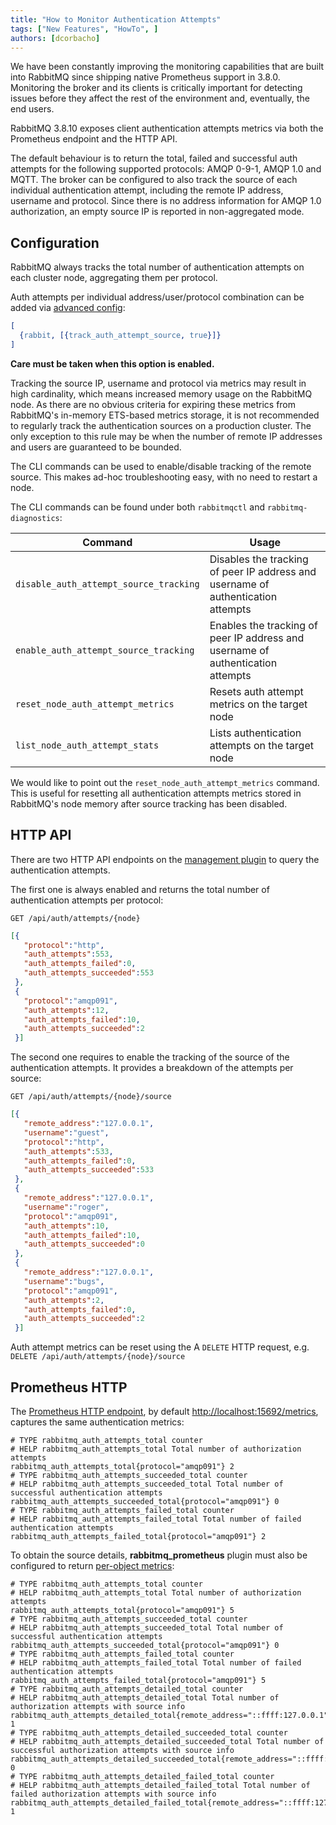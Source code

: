 ```yaml
---
title: "How to Monitor Authentication Attempts"
tags: ["New Features", "HowTo", ]
authors: [dcorbacho]
---
```


We have been constantly improving the monitoring capabilities that are built into RabbitMQ since shipping native Prometheus support in 3.8.0. Monitoring the broker and its clients is critically important for detecting issues before they affect the rest of the environment and, eventually, the end users.

RabbitMQ 3.8.10 exposes client authentication attempts metrics via both the Prometheus endpoint and the HTTP API.

<!-- truncate -->

The default behaviour is to return the total, failed and successful auth attempts for the following supported protocols: AMQP 0-9-1, AMQP 1.0 and MQTT. The broker can be configured to also track the source of each individual authentication attempt, including the remote IP address, username and protocol. Since there is no address information for AMQP 1.0 authorization, an empty source IP is reported in non-aggregated mode.



## Configuration

RabbitMQ always tracks the total number of authentication attempts on each cluster node, aggregating them per protocol.

Auth attempts per individual address/user/protocol combination can be added via [advanced config](https://www.rabbitmq.com/configure.html#advanced-config-file):

```erlang
[
  {rabbit, [{track_auth_attempt_source, true}]}
]
```

**Care must be taken when this option is enabled.**

Tracking the source IP, username and protocol via metrics may result in high cardinality, which means increased memory usage on the RabbitMQ node. As there are no obvious criteria for expiring these metrics from RabbitMQ's in-memory ETS-based metrics storage, it is not recommended to regularly track the authentication sources on a production cluster. The only exception to this rule may be when the number of remote IP addresses and users are guaranteed to be bounded.

The CLI commands can be used to enable/disable tracking of the remote source. This makes ad-hoc troubleshooting easy, with no need to restart a node.

The CLI commands can be found under both `rabbitmqctl` and `rabbitmq-diagnostics`:

| Command | Usage |
| ------- | ----- |
| `disable_auth_attempt_source_tracking` | Disables the tracking of peer IP address and username of authentication attempts |
| `enable_auth_attempt_source_tracking` | Enables the tracking of peer IP address and username of authentication attempts |
| `reset_node_auth_attempt_metrics` | Resets auth attempt metrics on the target node |
| `list_node_auth_attempt_stats` | Lists authentication attempts on the target node |

We would like to point out the `reset_node_auth_attempt_metrics` command. This is useful for resetting all authentication attempts metrics stored in RabbitMQ's node memory after source tracking has been disabled.



## HTTP API

There are two HTTP API endpoints on the [management plugin](https://www.rabbitmq.com/management.html#http-api) to query the authentication attempts.

The first one is always enabled and returns the total number of authentication attempts per protocol:

```plaintext
GET /api/auth/attempts/{node}
```

```json
[{
   "protocol":"http",
   "auth_attempts":553,
   "auth_attempts_failed":0,
   "auth_attempts_succeeded":553
 },
 {
   "protocol":"amqp091",
   "auth_attempts":12,
   "auth_attempts_failed":10,
   "auth_attempts_succeeded":2
 }]
```
The second one requires to enable the tracking of the source of the authentication attempts. It provides a breakdown of the attempts per source:

```plaintext
GET /api/auth/attempts/{node}/source
```

```json
[{
   "remote_address":"127.0.0.1",
   "username":"guest",
   "protocol":"http",
   "auth_attempts":533,
   "auth_attempts_failed":0,
   "auth_attempts_succeeded":533
 },
 {
   "remote_address":"127.0.0.1",
   "username":"roger",
   "protocol":"amqp091",
   "auth_attempts":10,
   "auth_attempts_failed":10,
   "auth_attempts_succeeded":0
 },
 {
   "remote_address":"127.0.0.1",
   "username":"bugs",
   "protocol":"amqp091",
   "auth_attempts":2,
   "auth_attempts_failed":0,
   "auth_attempts_succeeded":2
 }]
```

Auth attempt metrics can be reset using the A `DELETE` HTTP request, e.g. `DELETE /api/auth/attempts/{node}/source`



## Prometheus HTTP

The [Prometheus HTTP endpoint](https://www.rabbitmq.com/prometheus.html), by default [http://localhost:15692/metrics](http://localhost:15692/metrics), captures the same authentication metrics:

```plaintext
# TYPE rabbitmq_auth_attempts_total counter
# HELP rabbitmq_auth_attempts_total Total number of authorization attempts
rabbitmq_auth_attempts_total{protocol="amqp091"} 2
# TYPE rabbitmq_auth_attempts_succeeded_total counter
# HELP rabbitmq_auth_attempts_succeeded_total Total number of successful authentication attempts
rabbitmq_auth_attempts_succeeded_total{protocol="amqp091"} 0
# TYPE rabbitmq_auth_attempts_failed_total counter
# HELP rabbitmq_auth_attempts_failed_total Total number of failed authentication attempts
rabbitmq_auth_attempts_failed_total{protocol="amqp091"} 2
```

To obtain the source details, **rabbitmq_prometheus** plugin must also be configured to return [per-object metrics](https://www.rabbitmq.com/prometheus.html#metric-aggregation):

```plaintext
# TYPE rabbitmq_auth_attempts_total counter
# HELP rabbitmq_auth_attempts_total Total number of authorization attempts
rabbitmq_auth_attempts_total{protocol="amqp091"} 5
# TYPE rabbitmq_auth_attempts_succeeded_total counter
# HELP rabbitmq_auth_attempts_succeeded_total Total number of successful authentication attempts
rabbitmq_auth_attempts_succeeded_total{protocol="amqp091"} 0
# TYPE rabbitmq_auth_attempts_failed_total counter
# HELP rabbitmq_auth_attempts_failed_total Total number of failed authentication attempts
rabbitmq_auth_attempts_failed_total{protocol="amqp091"} 5
# TYPE rabbitmq_auth_attempts_detailed_total counter
# HELP rabbitmq_auth_attempts_detailed_total Total number of authorization attempts with source info
rabbitmq_auth_attempts_detailed_total{remote_address="::ffff:127.0.0.1",username="guest",protocol="amqp091"} 1
# TYPE rabbitmq_auth_attempts_detailed_succeeded_total counter
# HELP rabbitmq_auth_attempts_detailed_succeeded_total Total number of successful authorization attempts with source info
rabbitmq_auth_attempts_detailed_succeeded_total{remote_address="::ffff:127.0.0.1",username="guest",protocol="amqp091"} 0
# TYPE rabbitmq_auth_attempts_detailed_failed_total counter
# HELP rabbitmq_auth_attempts_detailed_failed_total Total number of failed authorization attempts with source info
rabbitmq_auth_attempts_detailed_failed_total{remote_address="::ffff:127.0.0.1",username="guest",protocol="amqp091"} 1
```

<!-- TODO @gerhard: Add Grafana dashboard -->
